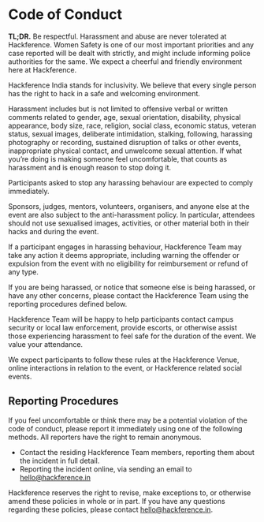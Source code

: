# Code of Conduct
**TL;DR.** Be respectful. Harassment and abuse are never tolerated at Hackference. Women Safety is one of our most important priorities and any case reported will be dealt with strictly, and might include informing police authorities for the same. We expect a cheerful and friendly environment here at Hackference.

Hackference India stands for inclusivity.  We believe that every single person has the right to hack in a safe and welcoming environment.  

Harassment includes but is not limited to offensive verbal or written comments related to gender, age, sexual orientation, disability, physical appearance, body size, race, religion, social class, economic status, veteran status, sexual images, deliberate intimidation, stalking, following, harassing photography or recording, sustained disruption of talks or other events, inappropriate physical contact, and unwelcome sexual attention.  If what you’re doing is making someone feel uncomfortable, that counts as harassment and is enough reason to stop doing it.

Participants asked to stop any harassing behaviour are expected to comply immediately.

Sponsors, judges, mentors, volunteers, organisers, and anyone else at the event are also subject to the anti-harassment policy. In particular, attendees should not use sexualised images, activities, or other material both in their hacks and during the event.

If a participant engages in harassing behaviour, Hackference Team may take any action it deems appropriate, including warning the offender or expulsion from the event with no eligibility for reimbursement or refund of any type.

If you are being harassed, or notice that someone else is being harassed, or have any other concerns, please contact the Hackference Team using the reporting procedures defined below.

Hackference Team will be happy to help participants contact campus security or local law enforcement, provide escorts, or otherwise assist those experiencing harassment to feel safe for the duration of the event. We value your attendance.

We expect participants to follow these rules at the Hackference Venue, online interactions in relation to the event, or Hackference related social events.

## Reporting Procedures

If you feel uncomfortable or think there may be a potential violation of the code of conduct, please report it immediately using one of the following methods. All reporters have the right to remain anonymous.

- Contact the residing Hackference Team members, reporting them about the incident in full detail.
- Reporting the incident online, via sending an email to [hello@hackference.in](mailto:hello@hackference.in)

Hackference reserves the right to revise, make exceptions to, or otherwise amend these policies in whole or in part. If you have any questions regarding these policies, please contact [hello@hackference.in](mailto:hello@hackference.in).
